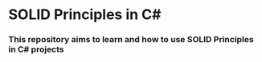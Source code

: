 # SOLID Principles in C#

### This repository aims to learn and how to use SOLID Principles in C# projects